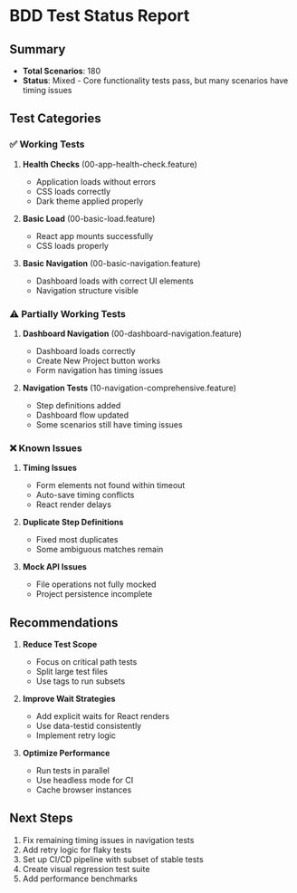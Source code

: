 # BDD Test Status Report

## Summary
- **Total Scenarios**: 180
- **Status**: Mixed - Core functionality tests pass, but many scenarios have timing issues

## Test Categories

### ✅ Working Tests

1. **Health Checks** (00-app-health-check.feature)
   - Application loads without errors
   - CSS loads correctly
   - Dark theme applied properly

2. **Basic Load** (00-basic-load.feature)
   - React app mounts successfully
   - CSS loads properly

3. **Basic Navigation** (00-basic-navigation.feature)
   - Dashboard loads with correct UI elements
   - Navigation structure visible

### ⚠️ Partially Working Tests

1. **Dashboard Navigation** (00-dashboard-navigation.feature)
   - Dashboard loads correctly
   - Create New Project button works
   - Form navigation has timing issues

2. **Navigation Tests** (10-navigation-comprehensive.feature)
   - Step definitions added
   - Dashboard flow updated
   - Some scenarios still have timing issues

### ❌ Known Issues

1. **Timing Issues**
   - Form elements not found within timeout
   - Auto-save timing conflicts
   - React render delays

2. **Duplicate Step Definitions**
   - Fixed most duplicates
   - Some ambiguous matches remain

3. **Mock API Issues**
   - File operations not fully mocked
   - Project persistence incomplete

## Recommendations

1. **Reduce Test Scope**
   - Focus on critical path tests
   - Split large test files
   - Use tags to run subsets

2. **Improve Wait Strategies**
   - Add explicit waits for React renders
   - Use data-testid consistently
   - Implement retry logic

3. **Optimize Performance**
   - Run tests in parallel
   - Use headless mode for CI
   - Cache browser instances

## Next Steps

1. Fix remaining timing issues in navigation tests
2. Add retry logic for flaky tests
3. Set up CI/CD pipeline with subset of stable tests
4. Create visual regression test suite
5. Add performance benchmarks